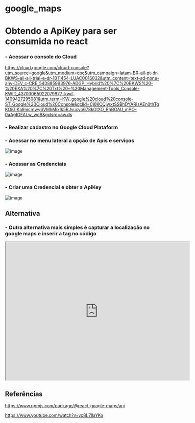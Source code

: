 # google_maps

# Obtendo a ApiKey para ser consumida no react

### - Acessar o console do Cloud
https://cloud.google.com/cloud-console?utm_source=google&utm_medium=cpc&utm_campaign=latam-BR-all-pt-dr-BKWS-all-all-trial-e-dr-1011454-LUAC0016032&utm_content=text-ad-none-any-DEV_c-CRE_540885993976-ADGP_Hybrid%20%7C%20BKWS%20-%20EXA%20%7C%20Txt%20~%20Management-Tools_Console-KWID_43700065922079877-kwd-1409427295081&utm_term=KW_google%20cloud%20console-ST_Google%20Cloud%20Console&gclid=Cj0KCQjwxtSSBhDYARIsAEn0thTgKOiGIKa9mcmwy6VMhMixIk5RJvucvo678kOtXO_RhBOAU_mPO-0aAgIGEALw_wcB&gclsrc=aw.ds

### - Realizar cadastro no Google Cloud Plataform

### - Acessar no menu lateral a opção de Apis e serviços

![image](https://user-images.githubusercontent.com/73175242/163015924-ed20d906-723b-4c31-a311-41c6ad595cd2.png)

### - Acessar as Credenciais

![image](https://user-images.githubusercontent.com/73175242/163016593-71d00d66-fe7d-4ad6-8ba7-380a6b5e411e.png)

### - Criar uma Credencial e obter a ApiKey

![image](https://user-images.githubusercontent.com/73175242/163016740-32833fd0-164b-49ce-a054-26308550c02f.png)

## Alternativa

### - Outra alternativa mais simples é capturar a localização no google maps e inserir a tag no código

<div>
<iframe src="https://www.google.com/maps/embed?pb=!1m18!1m12!1m3!1d3657.890583351029!2d-46.648392285070976!3d-      23.53643748469522!2m3!1f0!2f0!3f0!3m2!1i1024!2i768!4f13.1!3m3!1m2!1s0x94ce5843deb99025%3A0xb23619858bc7e63e!2sEscola%20SENAI%20de%20Inform%C3%A1tica!5e0!3m2!1spt-BR!2sbr!4v1649781593360!5m2!1spt-BR!2sbr" width="600" height="450" allowfullscreen="" loading="lazy" referrerpolicy="no-referrer-when-downgrade"></iframe>
</div>

## Referências
https://www.npmjs.com/package/@react-google-maps/api

https://www.youtube.com/watch?v=yc8L7llaYKo
